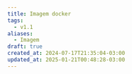 ```yaml
---
title: Imagem docker
tags:
  - v1.1
aliases:
  - Imagem
draft: true
created_at: 2024-07-17T21:35:04-03:00
updated_at: 2025-01-21T00:48:28-03:00
---
```


